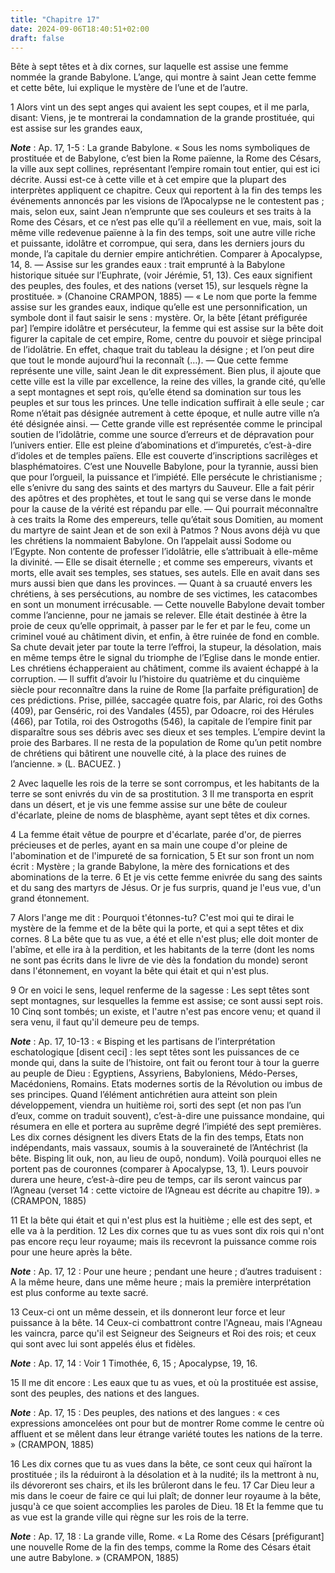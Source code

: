 ```yaml
---
title: "Chapitre 17"
date: 2024-09-06T18:40:51+02:00
draft: false
---
```



Bête à sept têtes et à dix cornes, sur laquelle est assise une femme nommée la grande Babylone.
L’ange, qui montre à saint Jean cette femme et cette bête, lui explique le mystère de l’une et de l’autre.


1 Alors vint un des sept anges qui avaient les sept coupes, et il me parla, disant: Viens, je te montrerai la condamnation de la grande prostituée, qui est assise sur les grandes eaux,

***Note*** :  Ap. 17, 1-5 : La grande Babylone. « Sous les noms symboliques de prostituée et de Babylone, c’est bien la Rome païenne, la Rome des Césars, la ville aux sept collines, représentant l’empire romain tout entier, qui est ici décrite. Aussi est-ce à cette ville et à cet empire que la plupart des interprètes appliquent ce chapitre. Ceux qui reportent à la fin des temps les événements annoncés par les visions de l’Apocalypse ne le contestent pas ; mais, selon eux, saint Jean n’emprunte que ses couleurs et ses traits à la Rome des Césars, et ce n’est pas elle qu’il a réellement en vue, mais, soit la même ville redevenue païenne à la fin des temps, soit une autre ville riche et puissante, idolâtre et corrompue, qui sera, dans les derniers jours du monde, l’a capitale du dernier empire antichrétien. Comparer à Apocalypse, 14, 8. ― Assise sur les grandes eaux : trait emprunté à la Babylone historique située sur l’Euphrate, (voir Jérémie, 51, 13). Ces eaux signifient des peuples, des foules, et des nations (verset
15), sur lesquels règne la prostituée. » (Chanoine CRAMPON, 1885) ― « Le nom que porte la femme assise sur les grandes eaux, indique qu’elle est une personnification, un symbole dont il faut saisir le sens : mystère. Or, la bête [étant préfigurée par] l’empire idolâtre et persécuteur, la femme qui est assise sur la bête doit figurer la capitale de cet empire, Rome, centre du pouvoir et siège principal de l’idolâtrie. En effet, chaque trait du tableau la désigne ; et l’on peut dire que tout le monde aujourd’hui la reconnaît (…). ― Que cette femme représente une ville, saint Jean le dit expressément. Bien plus, il ajoute que cette ville est la ville par excellence, la reine des villes, la grande cité, qu’elle a sept montagnes et sept rois, qu’elle étend sa domination sur tous les peuples et sur tous les princes. Une telle indication suffirait à elle seule ; car Rome n’était pas désignée autrement à cette époque, et nulle autre ville n’a été désignée ainsi. ― Cette grande ville est représentée comme le
principal soutien de l’idolâtrie, comme une source d’erreurs et de dépravation pour l’univers entier. Elle est pleine d’abominations et d’impuretés, c’est-à-dire d’idoles et de temples païens. Elle est couverte d’inscriptions sacrilèges et blasphématoires. C’est une Nouvelle Babylone, pour la tyrannie, aussi bien que pour l’orgueil, la puissance et l’impiété. Elle persécute le christianisme ; elle s’enivre du sang des saints et des martyrs du Sauveur. Elle a fait périr des apôtres et des prophètes, et tout le sang qui se verse dans le monde pour la cause de la vérité est répandu par elle. ― Qui pourrait méconnaître à ces traits la Rome des empereurs, telle qu’était sous Domitien, au moment du martyre de saint Jean et de son exil à Patmos ? Nous avons déjà vu que les chrétiens la nommaient Babylone. On l’appelait aussi Sodome ou l’Egypte. Non contente de professer l’idolâtrie, elle s’attribuait à elle-même la divinité. ― Elle se disait éternelle ; et comme ses empereurs, vivants et morts, elle avait ses
temples, ses statues, ses autels. Elle en avait dans ses murs aussi bien que dans les provinces. ― Quant à sa cruauté envers les chrétiens, à ses persécutions, au nombre de ses victimes, les catacombes en sont un monument irrécusable. ― Cette nouvelle Babylone devait tomber comme l’ancienne, pour ne jamais se relever. Elle était destinée à être la proie de ceux qu’elle opprimait, à passer par le fer et par le feu, come un criminel voué au châtiment divin, et enfin, à être ruinée de fond en comble. Sa chute devait jeter par toute la terre l’effroi, la stupeur, la désolation, mais en même temps être le signal du triomphe de l’Eglise dans le monde entier. Les chrétiens échapperaient au châtiment, comme ils avaient échappé à la corruption. ― Il suffit d’avoir lu l’histoire du quatrième et du cinquième siècle pour reconnaître dans la ruine de Rome [la parfaite préfiguration] de ces prédictions. Prise, pillée, saccagée quatre fois, par Alaric, roi des Goths (409), par Genséric, roi des Vandales (455), par Odoacre,
roi des Hérules (466), par Totila, roi des Ostrogoths (546), la capitale de l’empire finit par disparaître sous ses débris avec ses dieux et ses temples. L’empire devint la proie des Barbares. Il ne resta de la population de Rome qu’un petit nombre de chrétiens qui bâtirent une nouvelle cité, à la place des ruines de l’ancienne. » (L. BACUEZ. )

2 Avec laquelle les rois de la terre se sont corrompus, et les habitants de la terre se sont enivrés du vin de sa prostitution. 3 Il me transporta en esprit dans un désert, et je vis une femme assise sur une bête de couleur d'écarlate, pleine de noms de blasphème, ayant sept têtes et dix cornes.


4 La femme était vêtue de pourpre et d'écarlate, parée d'or, de pierres précieuses et de perles, ayant en sa main une coupe d'or pleine de l'abomination et de l'impureté de sa fornication, 5 Et sur son front un nom écrit : Mystère ; la grande Babylone, la mère des fornications et des abominations de la terre. 6 Et je vis cette femme enivrée du sang des saints et du sang des martyrs de Jésus. Or je fus surpris, quand je l'eus vue, d'un grand étonnement.


7 Alors l'ange me dit : Pourquoi t'étonnes-tu? C'est moi qui te dirai le mystère de la femme et de la bête qui la porte, et qui a sept têtes et dix cornes. 8 La bête que tu as vue, a été et elle n'est plus; elle doit monter de l'abîme, et elle ira à la perdition, et les habitants de la terre (dont les noms ne sont pas écrits dans le livre de vie dès la fondation du monde) seront dans l'étonnement, en voyant la bête qui était et qui n'est plus.


9 Or en voici le sens, lequel renferme de la sagesse : Les sept têtes sont sept montagnes, sur lesquelles la femme est assise; ce sont aussi sept rois. 10 Cinq sont tombés; un existe, et l'autre n'est pas encore venu; et quand il sera venu, il faut qu'il demeure peu de temps.

***Note*** :  Ap. 17, 10-13 : « Bisping et les partisans de l’interprétation eschatologique [disent ceci] : les sept têtes sont les puissances de ce monde qui, dans la suite de l’histoire, ont fait ou feront tour à tour la guerre au peuple de Dieu : Egyptiens, Assyriens, Babyloniens, Médo-Perses, Macédoniens, Romains. Etats modernes sortis de la Révolution ou imbus de ses principes. Quand l’élément antichrétien aura atteint son plein développement, viendra un huitième roi, sorti des sept (et non pas l’un d’eux, comme on traduit souvent), c’est-à-dire une puissance mondaine, qui résumera en elle et portera au suprême degré l’impiété des sept premières. Les dix cornes désignent les divers Etats de la fin des temps, Etats non indépendants, mais vassaux, soumis à la souveraineté de l’Antéchrist (la bête. Bisping lit ouk, non, au lieu de oupô, nondum). Voilà pourquoi elles ne portent pas de couronnes (comparer à Apocalypse, 13, 1). Leurs pouvoir durera une heure, c’est-à-dire peu de temps, car ils seront vaincus par
l’Agneau (verset 14 : cette victoire de l’Agneau est décrite au chapitre 19). » (CRAMPON, 1885)

11 Et la bête qui était et qui n'est plus est la huitième ; elle est des sept, et elle va à la perdition. 12 Les dix cornes que tu as vues sont dix rois qui n'ont pas encore reçu leur royaume; mais ils recevront la puissance comme rois pour une heure après la bête.

***Note*** :  Ap. 17, 12 : Pour une heure ; pendant une heure ; d’autres traduisent : A la même heure, dans une même heure ; mais la première interprétation est plus conforme au texte sacré.

13 Ceux-ci ont un même dessein, et ils donneront leur force et leur puissance à la bête. 14 Ceux-ci combattront contre l'Agneau, mais l'Agneau les vaincra, parce qu'il est Seigneur des Seigneurs et Roi des rois; et ceux qui sont avec lui sont appelés élus et fidèles.

***Note*** :  Ap. 17, 14 : Voir 1 Timothée, 6, 15 ; Apocalypse, 19, 16.


15 Il me dit encore : Les eaux que tu as vues, et où la prostituée est assise, sont des peuples, des nations et des langues.

***Note*** :  Ap. 17, 15 : Des peuples, des nations et des langues : « ces expressions amoncelées ont pour but de montrer Rome comme le centre où affluent et se mêlent dans leur étrange variété toutes les nations de la terre. » (CRAMPON, 1885)

16 Les dix cornes que tu as vues dans la bête, ce sont ceux qui haïront la prostituée ; ils la réduiront à la désolation et à la nudité; ils la mettront à nu, ils dévoreront ses chairs, et ils les brûleront dans le feu. 17 Car Dieu leur a mis dans le coeur de faire ce qui lui plaît; de donner leur royaume à la bête, jusqu'à ce que soient accomplies les paroles de Dieu. 18 Et la femme que tu as vue est la grande ville qui règne sur les rois de la terre.

***Note*** :  Ap. 17, 18 : La grande ville, Rome. « La Rome des Césars [préfigurant] une nouvelle Rome de la fin des temps, comme la Rome des Césars était une autre Babylone. » (CRAMPON, 1885)

